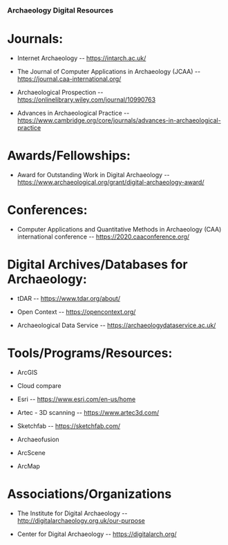 ### Archaeology Digital Resources

# Journals:

  - Internet Archaeology -- https://intarch.ac.uk/
  
  - The Journal of Computer Applications in Archaeology (JCAA) -- https://journal.caa-international.org/
  
  - Archaeological Prospection -- https://onlinelibrary.wiley.com/journal/10990763
  
  - Advances in Archaeological Practice -- https://www.cambridge.org/core/journals/advances-in-archaeological-practice 


# Awards/Fellowships:

 - Award for Outstanding Work in Digital Archaeology -- https://www.archaeological.org/grant/digital-archaeology-award/

# Conferences:

  - Computer Applications and Quantitative Methods in Archaeology (CAA) international conference -- https://2020.caaconference.org/

# Digital Archives/Databases for Archaeology:

  - tDAR -- https://www.tdar.org/about/
  
  - Open Context -- https://opencontext.org/
  
  - Archaeological Data Service -- https://archaeologydataservice.ac.uk/
 
# Tools/Programs/Resources:

  - ArcGIS
  
  - Cloud compare
  
  - Esri -- https://www.esri.com/en-us/home
  
  - Artec - 3D scanning -- https://www.artec3d.com/
  
  - Sketchfab -- https://sketchfab.com/
  
  - Archaeofusion
  
  - ArcScene
  
  - ArcMap
 
# Associations/Organizations

 - The Institute for Digital Archaeology -- http://digitalarchaeology.org.uk/our-purpose  

 - Center for Digital Archaeology -- https://digitalarch.org/
 
